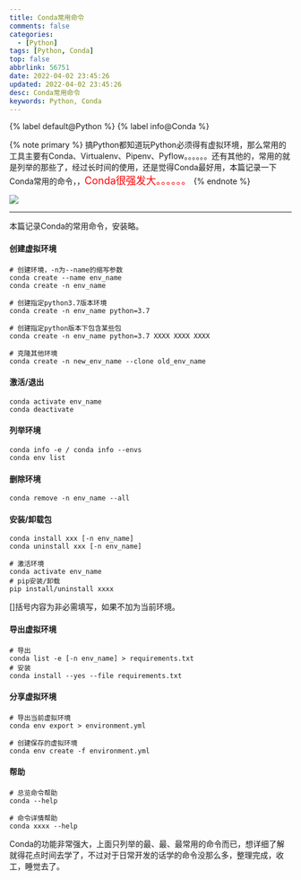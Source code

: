 ```yaml
---
title: Conda常用命令
comments: false
categories:
  - [Python]
tags: [Python, Conda]
top: false
abbrlink: 56751
date: 2022-04-02 23:45:26
updated: 2022-04-02 23:45:26
desc: Conda常用命令
keywords: Python, Conda
---
```



{% label default@Python %} {% label info@Conda %}

{% note primary %}
搞Python都知道玩Python必须得有虚拟环境，那么常用的工具主要有Conda、Virtualenv、Pipenv、Pyflow。。。。。。还有其他的，常用的就是列举的那些了，经过长时间的使用，还是觉得Conda最好用，本篇记录一下Conda常用的命令，，<font color='red' size=4.5>Conda很强发大。。。。。。</font>
{% endnote %}

![](/images/article_conda.jpeg)

<!--more-->
<hr />

本篇记录Conda的常用命令，安装略。

#### 创建虚拟环境
```
# 创建环境，-n为--name的缩写参数
conda create --name env_name
conda create -n env_name

# 创建指定python3.7版本环境
conda create -n env_name python=3.7

# 创建指定python版本下包含某些包
conda create -n env_name python=3.7 XXXX XXXX XXXX

# 克隆其他环境
conda create -n new_env_name --clone old_env_name
```

#### 激活/退出
```
conda activate env_name
conda deactivate
```

#### 列举环境
```
conda info -e / conda info --envs
conda env list
```

#### 删除环境
```
conda remove -n env_name --all
```

#### 安装/卸载包
```
conda install xxx [-n env_name]
conda uninstall xxx [-n env_name]

# 激活环境
conda activate env_name
# pip安装/卸载
pip install/uninstall xxxx
```
[]括号内容为非必需填写，如果不加为当前环境。

#### 导出虚拟环境
```
# 导出
conda list -e [-n env_name] > requirements.txt
# 安装
conda install --yes --file requirements.txt
```

#### 分享虚拟环境
```
# 导出当前虚拟环境
conda env export > environment.yml

# 创建保存的虚拟环境
conda env create -f environment.yml
```

#### 帮助
```
# 总览命令帮助
conda --help

# 命令详情帮助
conda xxxx --help
```

Conda的功能非常强大，上面只列举的最、最、最常用的命令而已，想详细了解就得花点时间去学了，不过对于日常开发的话学的命令没那么多，整理完成，收工，睡觉去了。

